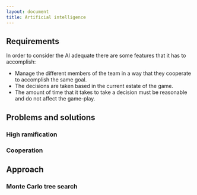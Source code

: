```yaml
---
layout: document
title: Artificial intelligence
---
```


## Requirements

In order to consider the AI adequate there are some features that it has to accomplish:

- Manage the different members of the team in a way that they cooperate to accomplish the same goal.
- The decisions are taken based in the current estate of the game.
- The amount of time that it takes to take a decision must be reasonable and do not affect the game-play.



## Problems and solutions

### High ramification

### Cooperation





## Approach

### Monte Carlo tree search 



